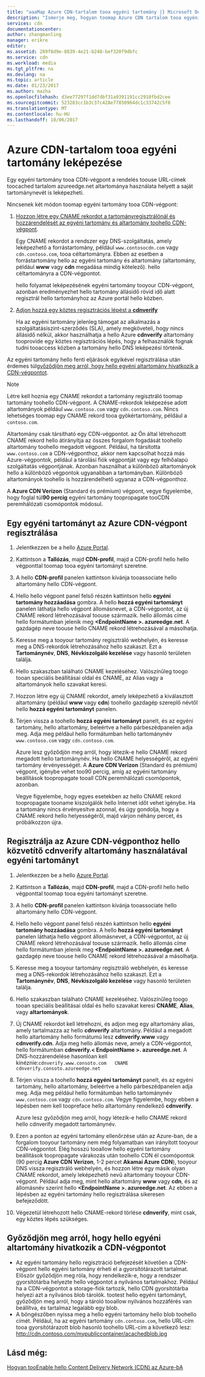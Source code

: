 ```yaml
---
title: "aaaMap Azure CDN-tartalom tooa egyéni tartomány |} Microsoft Docs"
description: "Ismerje meg, hogyan toomap Azure CDN tartalom tooa egyéni tartományt."
services: cdn
documentationcenter: 
author: zhangmanling
manager: erikre
editor: 
ms.assetid: 289f8d9e-8839-4e21-b248-bef320f9dbfc
ms.service: cdn
ms.workload: media
ms.tgt_pltfrm: na
ms.devlang: na
ms.topic: article
ms.date: 01/23/2017
ms.author: mazha
ms.openlocfilehash: d3ee77297f1dd7dbf31a9391191cc2910fbd2cee
ms.sourcegitcommit: 523283cc1b3c37c428e77850964dc1c33742c5f0
ms.translationtype: MT
ms.contentlocale: hu-HU
ms.lasthandoff: 10/06/2017
---
```

# <a name="map-azure-cdn-content-tooa-custom-domain"></a>Azure CDN-tartalom tooa egyéni tartomány leképezése
Egy egyéni tartomány tooa CDN-végpont a rendelés toouse URL-címek toocached tartalom azureedge.net altartománya használata helyett a saját tartománynevét is leképezheti.

Nincsenek két módon toomap egyéni tartomány tooa CDN-végpont:

1. [Hozzon létre egy CNAME rekordot a tartományregisztrálónál és hozzárendelését az egyéni tartomány és altartomány toohello CDN-végpont](#register-a-custom-domain-for-an-azure-cdn-endpoint).
   
    Egy CNAME rekordot a rendszer egy DNS-szolgáltatás, amely leképezhető a forrástartomány, például `www.contosocdn.com` vagy `cdn.contoso.com`, tooa céltartományra. Ebben az esetben a forrástartomány hello az egyéni tartomány és altartomány (altartomány, például **www** vagy **cdn** megadása mindig kötelező). hello céltartományra a CDN-végpontot.  
   
    hello folyamat leképezésének egyéni tartomány tooyour CDN-végpont, azonban eredményezhet hello tartomány állásidő rövid idő alatt regisztrál hello tartományhoz az Azure portál hello közben.
2. [Adjon hozzá egy köztes regisztrációs lépést a **cdnverify**](#register-a-custom-domain-for-an-azure-cdn-endpoint-using-the-intermediary-cdnverify-subdomain)
   
    Ha az egyéni tartomány jelenleg támogat az alkalmazás a szolgáltatásiszint-szerződés (SLA), amely megköveteli, hogy nincs állásidő nélkül, akkor használhatja a hello Azure **cdnverify** altartomány tooprovide egy köztes regisztrációs lépés, hogy a felhasználók fognak tudni tooaccess közben a tartomány hello DNS leképezési történik.  

Az egyéni tartomány hello fenti eljárások egyikével regisztrálása után érdemes túl[győződjön meg arról, hogy hello egyéni altartomány hivatkozik a CDN-végpontot](#verify-that-the-custom-subdomain-references-your-cdn-endpoint).

> [!NOTE]
> Létre kell hoznia egy CNAME rekordot a tartomány regisztráló toomap tartomány toohello CDN-végpont. A CNAME-rekordok leképezése adott altartományok például `www.contoso.com` vagy `cdn.contoso.com`. Nincs lehetséges toomap egy CNAME rekord tooa gyökértartomány, például a `contoso.com`.
> 
> Altartomány csak társítható egy CDN-végpontot. az Ön által létrehozott CNAME rekord hello átirányítja az összes forgalom fogadását toohello altartomány toohello megadott végpont.  Például, ha társította `www.contoso.com` a CDN-végponthoz, akkor nem kapcsolhat hozzá más Azure-végpontok, például a tárolási fiók végpontját vagy egy felhőalapú szolgáltatás végpontjának. Azonban használhat a különböző altartományok hello a különböző végpontok ugyanabban a tartományban. Különböző altartományok toohello is hozzárendelhető ugyanaz a CDN-végponthoz.
> 
> A **Azure CDN Verizon** (Standard és prémium) végpont, vegye figyelembe, hogy foglal túl**90 percig** egyéni tartomány toopropagate tooCDN peremhálózati csomópontok módosul.
> 
> 

## <a name="register-a-custom-domain-for-an-azure-cdn-endpoint"></a>Egy egyéni tartományt az Azure CDN-végpont regisztrálása
1. Jelentkezzen be a hello [Azure Portal](https://portal.azure.com/).
2. Kattintson a **Tallózás**, majd **CDN-profil**, majd a CDN-profil hello hello végponttal toomap tooa egyéni tartományt szeretne.  
3. A hello **CDN-profil** panelen kattintson kívánja tooassociate hello altartomány hello CDN-végpont.
4. Hello hello végpont panel felső részén kattintson hello **egyéni tartomány hozzáadása** gombra.  A hello **hozzá egyéni tartományt** panelen láthatja hello végpont állomásnevet, a CDN-végpontot, az új CNAME rekord létrehozásával toouse származik. hello állomás címe hello formátumban jelenik meg  **&lt;EndpointName >. azureedge.net**.  A gazdagép neve toouse hello CNAME rekord létrehozásával a másolhatja.  
5. Keresse meg a tooyour tartomány regisztráló webhelyén, és keresse meg a DNS-rekordok létrehozásához hello szakaszt. Ezt a **Tartománynév**, **DNS**, **Névkiszolgáló kezelése** vagy hasonló területen találja.
6. Hello szakaszban található CNAME kezeléséhez. Valószínűleg toogo tooan speciális beállításai oldal és CNAME, az Alias vagy a altartományok hello szavakat keresi.
7. Hozzon létre egy új CNAME rekordot, amely leképezhető a kiválasztott altartomány (például **www** vagy **cdn**) toohello gazdagép szereplő névtől hello **hozzá egyéni tartományt** panelen. 
8. Térjen vissza a toohello **hozzá egyéni tartományt** panelt, és az egyéni tartomány, hello altartomány, beleértve a hello párbeszédpanelen adja meg. Adja meg például hello formátumban hello tartománynév `www.contoso.com` vagy `cdn.contoso.com`.   
   
   Azure lesz győződjön meg arról, hogy létezik-e hello CNAME rekord megadott hello tartománynév. Ha hello CNAME helyességéről, az egyéni tartomány érvényességét.  A **Azure CDN Verizon** (Standard és prémium) végpont, igénybe vehet too90 percig, amíg az egyéni tartomány beállítások toopropagate tooall CDN peremhálózati csomópontok, azonban.  
   
   Vegye figyelembe, hogy egyes esetekben az hello CNAME rekord toopropagate tooname kiszolgálók hello Internet időt vehet igénybe. Ha a tartomány nincs érvényesítve azonnal, és úgy gondolja, hogy a CNAME rekord hello helyességéről, majd várjon néhány percet, és próbálkozzon újra.

## <a name="register-a-custom-domain-for-an-azure-cdn-endpoint-using-hello-intermediary-cdnverify-subdomain"></a>Regisztrálja az Azure CDN-végponthoz hello közvetítő cdnverify altartomány használatával egyéni tartományt
1. Jelentkezzen be a hello [Azure Portal](https://portal.azure.com/).
2. Kattintson a **Tallózás**, majd **CDN-profil**, majd a CDN-profil hello hello végponttal toomap tooa egyéni tartományt szeretne.  
3. A hello **CDN-profil** panelen kattintson kívánja tooassociate hello altartomány hello CDN-végpont.
4. Hello hello végpont panel felső részén kattintson hello **egyéni tartomány hozzáadása** gombra.  A hello **hozzá egyéni tartományt** panelen láthatja hello végpont állomásnevet, a CDN-végpontot, az új CNAME rekord létrehozásával toouse származik. hello állomás címe hello formátumban jelenik meg  **&lt;EndpointName >. azureedge.net**.  A gazdagép neve toouse hello CNAME rekord létrehozásával a másolhatja.
5. Keresse meg a tooyour tartomány regisztráló webhelyén, és keresse meg a DNS-rekordok létrehozásához hello szakaszt. Ezt a **Tartománynév**, **DNS**, **Névkiszolgáló kezelése** vagy hasonló területen találja.
6. Hello szakaszban található CNAME kezeléséhez. Valószínűleg toogo tooan speciális beállításai oldal és hello szavakat keresi **CNAME**, **Alias**, vagy **altartományok**.
7. Új CNAME rekordot kell létrehozni, és adjon meg egy altartomány alias, amely tartalmazza az hello **cdnverify** altartomány. Például a megadott hello altartomány hello formátumú lesz **cdnverify.www** vagy **cdnverify.cdn**. Adja meg hello állomás neve, amely a CDN-végpontot, hello formátumban **cdnverify.&lt; EndpointName >. azureedge.net**. A DNS-hozzárendelése hasonlóan kell kinéznie:`cdnverify.www.consoto.com   CNAME   cdnverify.consoto.azureedge.net`  
8. Térjen vissza a toohello **hozzá egyéni tartományt** panelt, és az egyéni tartomány, hello altartomány, beleértve a hello párbeszédpanelen adja meg. Adja meg például hello formátumban hello tartománynév `www.contoso.com` vagy `cdn.contoso.com`. Vegye figyelembe, hogy ebben a lépésben nem kell toopreface hello altartomány rendelkező **cdnverify**.  
   
    Azure lesz győződjön meg arról, hogy létezik-e hello CNAME rekord hello cdnverify megadott tartománynév.
9. Ezen a ponton az egyéni tartomány ellenőrzése után az Azure-ban, de a forgalom tooyour tartomány nem még folyamatban van irányított tooyour CDN-végpontot. Elég hosszú tooallow hello egyéni tartomány beállítások toopropagate várakozás után toohello CDN él csomópontok (90 percig **Azure CDN Verizon**, 1-2 percet **Akamai Azure CDN**), tooyour DNS vissza regisztráló webhelyén, és hozzon létre egy másik olyan CNAME rekordot, amely leképezhető nevű altartomány tooyour CDN-végpont. Például adja meg, mint hello altartomány **www** vagy **cdn**, és az állomásnév szerint hello  **&lt;EndpointName >. azureedge.net**. Az ebben a lépésben az egyéni tartomány hello regisztrálása sikeresen befejeződött.
10. Végezetül létrehozott hello CNAME-rekord törlése **cdnverify**, mint csak, egy köztes lépés szükséges.  

## <a name="verify-that-hello-custom-subdomain-references-your-cdn-endpoint"></a>Győződjön meg arról, hogy hello egyéni altartomány hivatkozik a CDN-végpontot
* Az egyéni tartomány hello regisztráció befejezését követően a CDN-végpont hello egyéni tartomány érheti el a gyorsítótárazott tartalmat.
  Először győződjön meg róla, hogy rendelkezik-e, hogy a rendszer gyorsítótárba helyezte hello végpontot a nyilvános tartalmakhoz. Például ha a CDN-végpontot a storage-fiók tartozik, hello CDN gyorsítótárba helyezi azt a nyilvános blob tárolók. tootest hello egyéni tartományt, győződjön meg arról, hogy a tároló tooallow nyilvános hozzáférés van beállítva, és tartalmaz legalább egy blob.
* A böngészőben nyissa meg a hello egyéni tartomány hello blob toohello címét. Például, ha az egyéni tartomány `cdn.contoso.com`, hello URL-cím tooa gyorsítótárazott blob hasonló toohello URL-cím a következő lesz: http://cdn.contoso.com/mypubliccontainer/acachedblob.jpg

## <a name="see-also"></a>Lásd még:
[Hogyan tooEnable hello Content Delivery Network (CDN) az Azure-bA](cdn-create-new-endpoint.md)  

